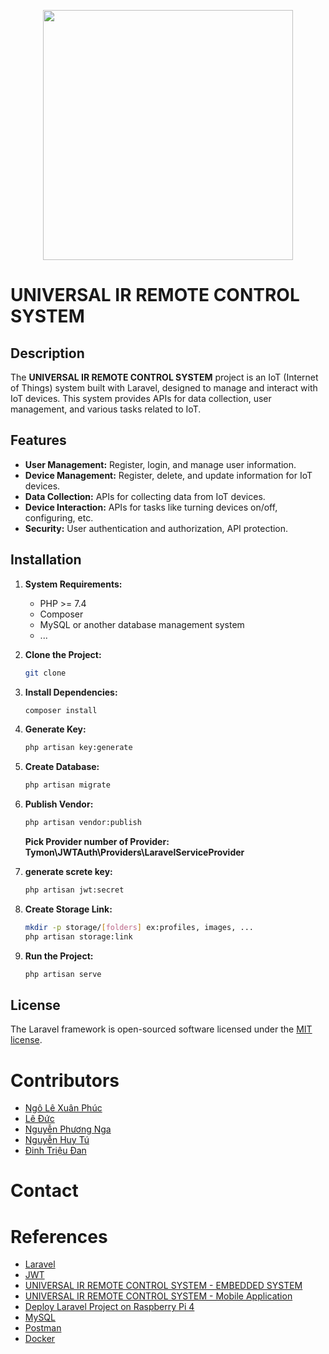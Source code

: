 <p align="center"><a href="https://laravel.com" target="_blank"><img src="https://raw.githubusercontent.com/laravel/art/master/logo-lockup/5%20SVG/2%20CMYK/1%20Full%20Color/laravel-logolockup-cmyk-red.svg" width="400"></a></p>

# UNIVERSAL IR REMOTE CONTROL SYSTEM

## Description

The **UNIVERSAL IR REMOTE CONTROL SYSTEM** project is an IoT (Internet of Things) system built with Laravel, designed to manage and interact with IoT devices. This system provides APIs for data collection, user management, and various tasks related to IoT.

## Features

-   **User Management:** Register, login, and manage user information.
-   **Device Management:** Register, delete, and update information for IoT devices.
-   **Data Collection:** APIs for collecting data from IoT devices.
-   **Device Interaction:** APIs for tasks like turning devices on/off, configuring, etc.
-   **Security:** User authentication and authorization, API protection.

## Installation

1. **System Requirements:**

    - PHP >= 7.4
    - Composer
    - MySQL or another database management system
    - ...

2. **Clone the Project:**
    ```bash
    git clone
    ```
3. **Install Dependencies:**
    ```bash
    composer install
    ```
4. **Generate Key:**
    ```bash
    php artisan key:generate
    ```
5. **Create Database:**
    ```bash
    php artisan migrate
    ```
6. **Publish Vendor:**
    ```bash
    php artisan vendor:publish
    ```
    **Pick Provider number of Provider: Tymon\JWTAuth\Providers\LaravelServiceProvider**
7. **generate screte key:**
    ```bash
    php artisan jwt:secret
    ```
8. **Create Storage Link:**
    ```bash
    mkdir -p storage/[folders] ex:profiles, images, ...
    php artisan storage:link
    ```
9. **Run the Project:**
    ```bash
    php artisan serve
    ```

## License

The Laravel framework is open-sourced software licensed under the [MIT license](https://opensource.org/licenses/MIT).

# Contributors

-   [Ngô Lê Xuân Phúc](https://github.com/xuanPhuc-1)
-   [Lê Đức](https://github.com/DuCLeK65t)
-   [Nguyễn Phương Nga](https://github.com/phuongnga28)
-   [Nguyễn Huy Tú](https://github.com/renadayne)
-   [Đinh Triệu Đan](https://github.com/trd02)

# Contact

# References

-   [Laravel](https://laravel.com/)
-   [JWT](https://jwt-auth.readthedocs.io/en/develop/)
-   [UNIVERSAL IR REMOTE CONTROL SYSTEM - EMBEDDED SYSTEM](https://github.com/DuCLeK65t/Universal-IR-Remote-Control-System.git)
-   [UNIVERSAL IR REMOTE CONTROL SYSTEM - Mobile Application](https://github.com/xuanPhuc-1/Universal-Remote-Control-App)
-   [Deploy Laravel Project on Raspberry Pi 4](https://github.com/aschmelyun/docker-compose-laravel)
-   [MySQL](https://www.mysql.com/)
-   [Postman](https://www.postman.com/)
-   [Docker](https://www.docker.com/)